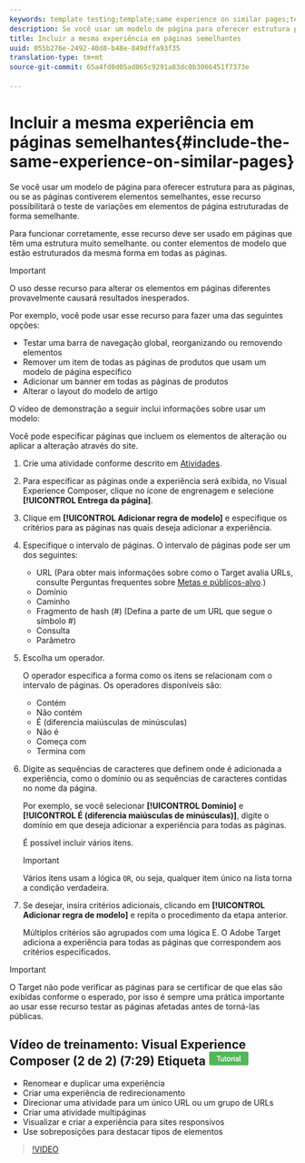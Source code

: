```yaml
---
keywords: template testing;template;same experience on similar pages;template test
description: Se você usar um modelo de página para oferecer estrutura para as páginas, ou se as páginas contiverem elementos semelhantes, esse recurso possibilitará o teste de variações em elementos de página estruturadas de forma semelhante.
title: Incluir a mesma experiência em páginas semelhantes
uuid: 055b276e-2492-40d8-b48e-849dffa93f35
translation-type: tm+mt
source-git-commit: 65a4fd0d05ad065c9291a83dc0b3066451f7373e

---
```



# Incluir a mesma experiência em páginas semelhantes{#include-the-same-experience-on-similar-pages}

Se você usar um modelo de página para oferecer estrutura para as páginas, ou se as páginas contiverem elementos semelhantes, esse recurso possibilitará o teste de variações em elementos de página estruturadas de forma semelhante.

Para funcionar corretamente, esse recurso deve ser usado em páginas que têm uma estrutura muito semelhante. ou conter elementos de modelo que estão estruturados da mesma forma em todas as páginas.

>[!IMPORTANT]
>
>O uso desse recurso para alterar os elementos em páginas diferentes provavelmente causará resultados inesperados.

Por exemplo, você pode usar esse recurso para fazer uma das seguintes opções:

* Testar uma barra de navegação global, reorganizando ou removendo elementos
* Remover um item de todas as páginas de produtos que usam um modelo de página específico
* Adicionar um banner em todas as páginas de produtos
* Alterar o layout do modelo de artigo

O vídeo de demonstração a seguir inclui informações sobre usar um modelo:

Você pode especificar páginas que incluem os elementos de alteração ou aplicar a alteração através do site.

1. Crie uma atividade conforme descrito em [Atividades](../../c-activities/activities.md#concept_D317A95A1AB54674BA7AB65C7985BA03).
1. Para especificar as páginas onde a experiência será exibida, no Visual Experience Composer, clique no ícone de engrenagem e selecione **[!UICONTROL Entrega da página]**.
1. Clique em **[!UICONTROL Adicionar regra de modelo]** e especifique os critérios para as páginas nas quais deseja adicionar a experiência.

1. Especifique o intervalo de páginas. O intervalo de páginas pode ser um dos seguintes:

   * URL (Para obter mais informações sobre como o Target avalia URLs, consulte Perguntas frequentes sobre [Metas e públicos-alvo](/help/c-target/c-troubleshooting-targets-and-audiences/troubleshooting-targets-and-audiences.md).)
   * Domínio
   * Caminho
   * Fragmento de hash (#) (Defina a parte de um URL que segue o símbolo #)
   * Consulta
   * Parâmetro

1. Escolha um operador.

   O operador especifica a forma como os itens se relacionam com o intervalo de páginas. Os operadores disponíveis são:

   * Contém
   * Não contém
   * É (diferencia maiúsculas de minúsculas)
   * Não é
   * Começa com
   * Termina com

1. Digite as sequências de caracteres que definem onde é adicionada a experiência, como o domínio ou as sequências de caracteres contidas no nome da página.

   Por exemplo, se você selecionar **[!UICONTROL Domínio]** e **[!UICONTROL É (diferencia maiúsculas de minúsculas)]**, digite o domínio em que deseja adicionar a experiência para todas as páginas.

   É possível incluir vários itens.

   >[!IMPORTANT]
   >
   >Vários itens usam a lógica `OR`, ou seja, qualquer item único na lista torna a condição verdadeira.

1. Se desejar, insira critérios adicionais, clicando em **[!UICONTROL Adicionar regra de modelo]** e repita o procedimento da etapa anterior.

   Múltiplos critérios são agrupados com uma lógica E. O Adobe Target adiciona a experiência para todas as páginas que correspondem aos critérios especificados.

>[!IMPORTANT]
>
> O Target não pode verificar as páginas para se certificar de que elas são exibidas conforme o esperado, por isso é sempre uma prática importante ao usar esse recurso testar as páginas afetadas antes de torná-las públicas.

## Vídeo de treinamento: Visual Experience Composer (2 de 2) (7:29) Etiqueta ![do tutorial](/help/assets/tutorial.png)

* Renomear e duplicar uma experiência
* Criar uma experiência de redirecionamento
* Direcionar uma atividade para um único URL ou um grupo de URLs
* Criar uma atividade multipáginas
* Visualizar e criar a experiência para sites responsivos
* Use sobreposições para destacar tipos de elementos

>[!VIDEO](https://video.tv.adobe.com/v/17401)
